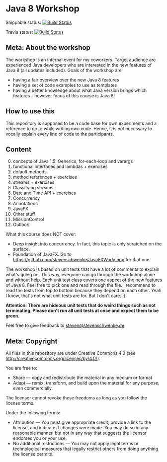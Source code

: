 Java 8 Workshop
==============

Shippable status:
[![Build Status](https://api.shippable.com/projects/5593645bedd7f2c0524cb0ba/badge/master)](https://app.shippable.com/projects/5593645bedd7f2c0524cb0ba/builds/latest)

Travis status:
[![Build Status](https://travis-ci.org/stevenschwenke/Java8Workshop.svg?branch=master)](https://travis-ci.org/stevenschwenke/Java8Workshop)

Meta: About the workshop
--------------------------
The workshop is an internal event for my coworkers. Target audience are experienced Java developers who are 
interested in the new features of Java 8 (all updates included). Goals of the workshop are

- having a fair overview over the new Java 8 features
- having a set of code examples to use as templates
- having a better knowledge about what Java version brings which features - however focus of this course is Java 8!

How to use this
-----------------
This repository is supposed to be a code base for own experiments and a reference to go to while writing own code.
Hence, it is not necessary to vocally explain every line of code to the participants. 

Content
---------
0. concepts of Java 1.5: Generics, for-each-loop and varargs
1. functional interfaces and lambdas + exercises
2. default methods
3. method references + exercises
4. streams + exercises
5. Classifying streams
6. Date and Time API + exercises
7. Concurrency
8. Annotations
9. JavaFX
10. Other stuff
11. MissionControl
12. Outlook

What this course does NOT cover:

- Deep insight into concurrency. In fact, this topic is only scratched on the surface.
- Foundation of JavaFX. Go to https://github.com/stevenschwenke/JavaFXWorkshop for that one.
 

The workshop is based on unit tests that have a lot of comments to explain what's going on. This way, 
everyone can go through the workshop alone and without help. Each unit test class covers one aspect of the new 
features of Java 8. Feel free to pick one and read through the file. I recommend to read the tests from top to 
bottom because they depend on each other. Yeah I know, that's not what unit tests are for. But I don't care. ;)
 
 **Attention: There are hideous unit tests that do weird things such as not terminating. Please don't run all unit 
 tests at once and expect them to be green.** 

Feel free to give feedback to steven@stevenschwenke.de

Meta: Copyright
----------------
All files in this repository are under Creative Commons 4.0 (see http://creativecommons.org/licenses/by/4.0/). 

You are free to:

- Share — copy and redistribute the material in any medium or format
- Adapt — remix, transform, and build upon the material for any purpose, even commercially.

The licensor cannot revoke these freedoms as long as you follow the license terms.

Under the following terms:

- Attribution — You must give appropriate credit, provide a link to the license, and indicate if changes were made. You may do so in any reasonable manner, but not in any way that suggests the licensor endorses you or your use.
- No additional restrictions — You may not apply legal terms or technological measures that legally restrict others from doing anything the license permits.


    
